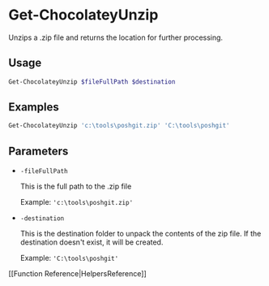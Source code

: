 ﻿# Get-ChocolateyUnzip

Unzips a .zip file and returns the location for further processing.

## Usage

```powershell
Get-ChocolateyUnzip $fileFullPath $destination
```

## Examples

```powershell
Get-ChocolateyUnzip 'c:\tools\poshgit.zip' 'C:\tools\poshgit'
```

## Parameters

* `-fileFullPath`

    This is the full path to the .zip file

    Example: `'c:\tools\poshgit.zip'`

* `-destination`

    This is the destination folder to unpack the contents of the zip file. If the destination doesn't exist, it will be created.

    Example: `'C:\tools\poshgit'`

[[Function Reference|HelpersReference]]